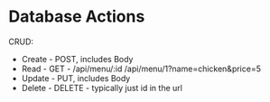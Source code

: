 
# Database Actions

CRUD:
- Create - POST, includes Body
- Read - GET - /api/menu/:id /api/menu/1?name=chicken&price=5
- Update - PUT, includes Body
- Delete - DELETE - typically just id in the url